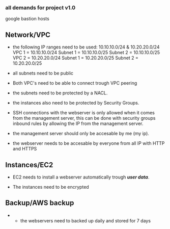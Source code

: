 ### all demands for project v1.0

google bastion hosts

## Network/VPC
- the following IP ranges need to be used: 10.10.10.0/24 & 10.20.20.0/24
    VPC 1 = 10.10.10.0/24 Subnet 1 = 10.10.10.0/25 Subnet 2 = 10.10.10.0/25
    VPC 2 = 10.20.20.0/24 Subnet 1 = 10.20.20.0/25 Subnet 2 = 10.20.20.0/25

- all subnets need to be public

- Both VPC's need to be able to connect trough VPC peering

- the subnets need to be protected by a NACL.

- the instances also need to be protected by Security Groups.

- SSH connections with the webserver is only allowed when it comes from the management server, this can be done with security groups inbound rules by allowing the IP from the management server.

- the management server should only be accesable by me (my ip).

- the webserver needs to be accesable by everyone from all IP with HTTP and HTTPS


## Instances/EC2
- EC2 needs to install a webserver automatically trough ***user data***. 

- The instances need to be encrypted


## Backup/AWS backup
- - the webservers need to backed up daily and stored for 7 days

